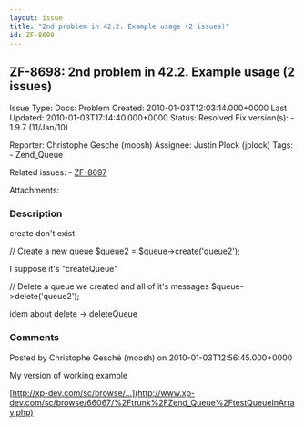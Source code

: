 ```yaml
---
layout: issue
title: "2nd problem in 42.2. Example usage (2 issues)"
id: ZF-8698
---
```


ZF-8698: 2nd problem in 42.2. Example usage (2 issues) 
-------------------------------------------------------

 Issue Type: Docs: Problem Created: 2010-01-03T12:03:14.000+0000 Last Updated: 2010-01-03T17:14:40.000+0000 Status: Resolved Fix version(s): - 1.9.7 (11/Jan/10)
 
 Reporter:  Christophe Gesché (moosh)  Assignee:  Justin Plock (jplock)  Tags: - Zend\_Queue
 
 Related issues: - [ZF-8697](/issues/browse/ZF-8697)
 
 Attachments: 
### Description

create don't exist

// Create a new queue $queue2 = $queue->create('queue2');

I suppose it's "createQueue"

// Delete a queue we created and all of it's messages $queue->delete('queue2');

idem about delete -> deleteQueue

 

 

### Comments

Posted by Christophe Gesché (moosh) on 2010-01-03T12:56:45.000+0000

My version of working example

[http://xp-dev.com/sc/browse/…](http://www.xp-dev.com/sc/browse/66067/%2Ftrunk%2FZend_Queue%2FtestQueueInArray.php)

 

 